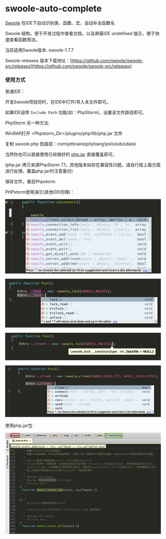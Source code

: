 swoole-auto-complete
====================

[Swoole](https://github.com/matyhtf/swoole) 在IDE下自动识别类、函数、宏，自动补全函数名

Swoole 结构，便于开发过程中查看文档，以及屏蔽IDE undefined 提示，便于快速查看函数用法。

当前适用Swoole版本: swoole-1.7.7

Swoole releases 版本下载地址：[https://github.com/swoole/swoole-src/releases](https://github.com/swoole/swoole-src/releases)

### 使用方式
 
普通IDE：

开发Swoole项目同时，在IDE中打开/导入本文件即可。

如果IDE自带 ```Include Path``` 功能(如：PhpStorm)，设置该文件路径即可。

PhpStorm 另一种方法:

WinRAR打开 <Phpstorm_Dir>/plugins/php/lib/php.jar 文件

复制 swoole.php 到路径：com\jetbrains\php\lang\psi\stubs\data\

当然你也可以直接使用已经做好的 [php.jar](https://github.com/EagleWu/swoole-auto-complete/tree/master/phpstorm) 直接覆盖即可。

(php.jar 拷贝来源PhpStorm 7.1，其他版本如存在兼容性问题，请自行按上面方面进行处理，覆盖php.jar时注意备份)

保存文件，重启Phpstorm.


PHPstorm使用演示(其他IDE同理)：

![demo1](./demo_img/01.png "demo1")  

![demo2](./demo_img/02.png "demo2")  

![demo3](./demo_img/03.png "demo3")  

![demo4](./demo_img/04.png "demo4")  


使用php.jar包

![demo5](./demo_img/05.png "demo5")  

